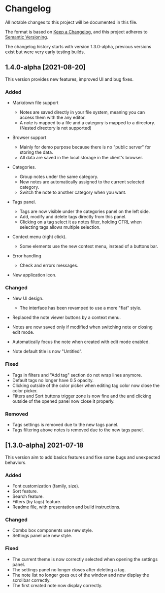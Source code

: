 # Changelog
All notable changes to this project will be documented in this file.  
  
The format is based on [Keep a Changelog](https://keepachangelog.com/en/1.0.0/),
and this project adheres to [Semantic Versioning](https://semver.org/spec/v2.0.0.html).  
  
The changelog history starts with version 1.3.0-alpha, previous versions exist but were very early testing builds.

## 1.4.0-alpha [2021-08-20]

This version provides new features, improved UI and bug fixes.

### Added

- Markdown file support
  - Notes are saved directly in your file system, meaning you can access them with the any editor.
  - A note is mapped to a file and a category is mapped to a directory. (Nested directory is not supported)

- Browser support
  - Mainly for demo purpose because there is no "public server" for storing the data.
  - All data are saved in the local storage in the client's browser.

- Categories.
  - Group notes under the same category.
  - New notes are automatically assigned to the current selected category.
  - Switch the note to another category when you want.

- Tags panel.
  - Tags are now visible under the categories panel on the left side.
  - Add, modify and delete tags directly from this panel.
  - Clicking on a tag select it as notes filter, holding CTRL when selecting tags allows multiple selection.

- Context menu (right click).
  - Some elements use the new context menu, instead of a buttons bar.

- Error handling
  - Check and errors messages.

- New application icon.

### Changed

- New UI design.
  - The interface has been revamped to use a more "flat" style.

 
- Replaced the note viewer buttons by a context menu.
- Notes are now saved only if modified when switching note or closing edit mode.
- Automatically focus the note when created with edit mode enabled.
- Note default title is now "Untitled".

### Fixed

- Tags in filters and "Add tag" section do not wrap lines anymore.
- Default tags no longer have 0.5 opacity.
- Clicking outside of the color picker when editing tag color now close the color picker.
- Filters and Sort buttons trigger zone is now fine and the and clicking outside of the opened panel now close it properly.

### Removed

- Tags settings is removed due to the new tags panel.
- Tags filtering above notes is removed due to the new tags panel.

## [1.3.0-alpha] 2021-07-18

This version aim to add basics features and fixe some bugs and unexpected behaviors.

### Added

- Font customization (family, size).
- Sort feature.
- Search feature.
- Filters (by tags) feature.
- Readme file, with presentation and build instructions.

### Changed

- Combo box components use new style.
- Settings panel use new style.

### Fixed

- The current theme is now correctly selected when opening the settings panel.
- The settings panel no longer closes after deleting a tag.
- The note list no longer goes out of the window and now display the scrollbar correctly.
- The first created note now display correctly.